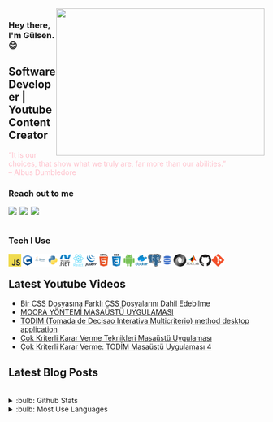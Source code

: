 <img src="https://media.giphy.com/media/F3LJZ4I0JxoZi/source.gif" align="right" width="410" height="290">

### Hey there, I'm Gülsen. :blush:

## Software Developer | Youtube Content Creator

<font color="pink"> “It is our choices, that show what we truly are, far more than our abilities.”
</br>
– Albus Dumbledore </font>

### Reach out to me

[<img  width="22" src="https://unpkg.com/simple-icons@v4/icons/youtube.svg" align="left" />][youtube]
[<img  width="22" src="https://unpkg.com/simple-icons@v4/icons/linkedin.svg" align="left" />][linkedin]
[<img  width="22" src="https://unpkg.com/simple-icons@v4/icons/stackoverflow.svg" align="left" />][stackoverflow]

<br/>
<br/>

### Tech I Use

<img align="left" src="https://raw.githubusercontent.com/github/explore/80688e429a7d4ef2fca1e82350fe8e3517d3494d/topics/javascript/javascript.png" width="25" height="25"/>
<img align="left" src="https://raw.githubusercontent.com/github/explore/f3e22f0dca2be955676bc70d6214b95b13354ee8/topics/c/c.png" width="25" height="25"/>
<img align="left" src="https://raw.githubusercontent.com/github/explore/80688e429a7d4ef2fca1e82350fe8e3517d3494d/topics/java/java.png" width="25" height="25"/>
<img align="left" src="https://raw.githubusercontent.com/github/explore/80688e429a7d4ef2fca1e82350fe8e3517d3494d/topics/python/python.png" width="25" height="25"/>
<img align="left" src="https://raw.githubusercontent.com/devicons/devicon/master/icons/dot-net/dot-net-original-wordmark.svg" width="25" height="25"/>
<img align="left" src="https://raw.githubusercontent.com/devicons/devicon/master/icons/react/react-original-wordmark.svg" width="25" height="25"/>
<img align="left" src="https://raw.githubusercontent.com/devicons/devicon/master/icons/jquery/jquery-original-wordmark.svg" width="25" height="25"/>
<img align="left" src="https://raw.githubusercontent.com/devicons/devicon/master/icons/html5/html5-original-wordmark.svg" width="25" height="25"/>
<img align="left" src="https://raw.githubusercontent.com/devicons/devicon/master/icons/css3/css3-original-wordmark.svg" width="25" height="25"/>
<img align="left" src="https://raw.githubusercontent.com/github/explore/80688e429a7d4ef2fca1e82350fe8e3517d3494d/topics/android/android.png" width="25" height="25"/>
<img align="left" src="https://raw.githubusercontent.com/github/explore/80688e429a7d4ef2fca1e82350fe8e3517d3494d/topics/docker/docker.png" width="25" height="25"/>
<img align="left" src="https://raw.githubusercontent.com/github/explore/80688e429a7d4ef2fca1e82350fe8e3517d3494d/topics/postgresql/postgresql.png" width="25" height="25"/>
<img align="left" src="https://raw.githubusercontent.com/github/explore/80688e429a7d4ef2fca1e82350fe8e3517d3494d/topics/sql/sql.png" width="25" height="25"/>
<img align="left" src="https://raw.githubusercontent.com/github/explore/80688e429a7d4ef2fca1e82350fe8e3517d3494d/topics/json/json.png" width="25" height="25"/>
<img align="left" src="https://raw.githubusercontent.com/github/explore/80688e429a7d4ef2fca1e82350fe8e3517d3494d/topics/matlab/matlab.png" width="25" height="25"/>
<img align="left" src="https://raw.githubusercontent.com/devicons/devicon/master/icons/github/github-original.svg" width="25" height="25"/>
<img align="left" src="https://raw.githubusercontent.com/devicons/devicon/master/icons/git/git-original.svg" width="25" height="25"/>

<br/>

## Latest Youtube Videos

<!-- YOUTUBE:START -->

- [Bir CSS Dosyasına Farklı CSS Dosyalarını Dahil Edebilme](https://www.youtube.com/watch?v=Q_XeNXWfdOc)
- [MOORA YÖNTEMİ MASAÜSTÜ UYGULAMASI](https://www.youtube.com/watch?v=EDIuAQYkE1c)
- [TODIM &lpar;Tomada de Decisao Interativa Multicriterio&rpar; method desktop application](https://www.youtube.com/watch?v=bHQoHSQNxPs)
- [Çok Kriterli Karar Verme Teknikleri Masaüstü Uygulaması](https://www.youtube.com/watch?v=TBvpWqhEfVU)
- [Çok Kriterli Karar Verme: TODİM Masaüstü Uygulaması 4](https://www.youtube.com/watch?v=BXJWCzEPuWc)
<!-- YOUTUBE:END -->

## Latest Blog Posts

<!-- BLOG-POST-LIST:START -->
<!-- BLOG-POST-LIST:END -->

<br/>

<details>
<summary> :bulb: Github Stats </summary>
<img src="https://github-readme-stats.vercel.app/api?username=gulsenkeskin&show_icons=true&theme=tokyonight"></img>
</details>

<details>
<summary> :bulb: Most Use Languages </summary>
<img src="https://github-readme-stats.vercel.app/api/top-langs/?username=gulsenkeskin"></img>
</details>

[youtube]: https://www.youtube.com/channel/UCPyso_RkkrkDjWAXx51smkg
[linkedin]: https://www.linkedin.com/in/g%C3%BClsen-keskin-8a5695123/
[stackoverflow]: https://stackoverflow.com/users/14745090/g%c3%bclsen-keskin
